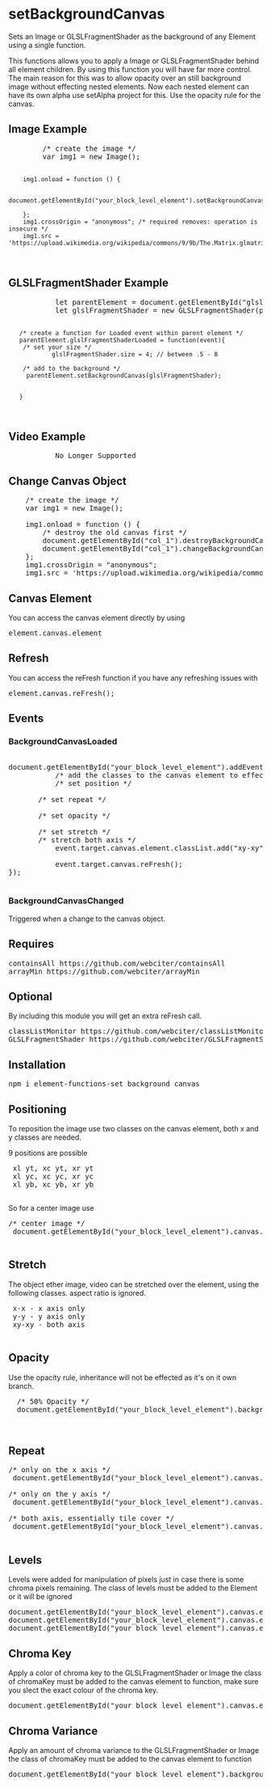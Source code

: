 # setBackgroundCanvas
Sets an Image or GLSLFragmentShader as the background of any Element using a single function.

This functions allows you to apply a Image or GLSLFragmentShader behind all element children. By using this function you will have far more control. The main reason for this was to allow opacity over an still background image without effecting nested elements. 
Now each nested element can have its own alpha use setAlpha project for this. Use the opacity rule for the canvas.

<h2>Image Example</h2>
<pre>
        /* create the image */
        var img1 = new Image();

        img1.onload = function () {
            
            document.getElementById("your_block_level_element").setBackgroundCanvas(img1);

        };
        img1.crossOrigin = "anonymous"; /* required removes: operation is insecure */
        img1.src = 'https://upload.wikimedia.org/wikipedia/commons/9/9b/The.Matrix.glmatrix.2.png';

</pre>

<h2>GLSLFragmentShader Example</h2>
<pre>
           let parentElement = document.getElementById("glslContainer");
           let glslFragmentShader = new GLSLFragmentShader(parentElement, "./shaders/triangle_grid_contouring_v100.glsl.json");
	   
	   /* create a function for Loaded event within parent element */
	   parentElement.glslFragmentShaderLoaded = function(event){
	   	/* set your size */
                glslFragmentShader.size = 4; // between .5 - 8
		
		/* add to the background */
		 parentElement.setBackgroundCanvas(glslFragmentShader);

		
	   }
</pre>

<h2>Video Example</h2>
<pre>
           No Longer Supported
</pre>



<h2>Change Canvas Object</h2>

<pre>
    /* create the image */
    var img1 = new Image();

    img1.onload = function () {
    	/* destroy the old canvas first */
        document.getElementById("col_1").destroyBackgroundCanvas();
        document.getElementById("col_1").changeBackgroundCanvas(img1);
    };
    img1.crossOrigin = "anonymous";
    img1.src = 'https://upload.wikimedia.org/wikipedia/commons/thumb/9/97/The_Earth_seen_from_Apollo_17.jpg/1024px-The_Earth_seen_from_Apollo_17.jpg';
</pre>

<h2>Canvas Element</h2>

You can access the canvas element directly by using 

<pre>element.canvas.element</pre>

<h2>Refresh</h2>

You can access the reFresh function if you have any refreshing issues with

<pre>
element.canvas.reFresh();
</pre>

<h2>Events</h2>
<h3>BackgroundCanvasLoaded</h3>

<pre>

document.getElementById("your_block_level_element").addEventListener("BackgroundCanvasLoaded", function(event){
           /* add the classes to the canvas element to effect the appearance */
           /* set position */
		
	   /* set repeat */
		
	   /* set opacity */
		
	   /* set stretch */
	   /* stretch both axis */
           event.target.canvas.element.classList.add("xy-xy");

           event.target.canvas.reFresh();
});

</pre>

<h3>BackgroundCanvasChanged</h3>

Triggered when a change to the canvas object.

<h2>Requires</h2>

<pre>
containsAll https://github.com/webciter/containsAll
arrayMin https://github.com/webciter/arrayMin
</pre>

<h2>Optional</h2>

By including this module you will get an extra reFresh call.

<pre>
classListMonitor https://github.com/webciter/classListMonitor
GLSLFragmentShader https://github.com/webciter/GLSLFragmentShader#2.0.0
</pre>

<h2>Installation</h2>

<pre>
npm i element-functions-set_background_canvas
</pre>

<h2>Positioning</h2>

To reposition the image use two classes on the canvas element, both x and y classes are needed.

9 positions are possible
 
 <pre>
 xl yt, xc yt, xr yt
 xl yc, xc yc, xr yc
 xl yb, xc yb, xr yb
 </pre>
 
 So for a center image use 
 
<pre>
/* center image */
 document.getElementById("your_block_level_element").canvas.element.classList.add("xc yc");
 
</pre>

 <h2>Stretch</h2>

 The object ether image, video can be stretched over the element, using the following classes. aspect ratio is ignored.

 <pre>
 x-x - x axis only
 y-y - y axis only
 xy-xy - both axis
 </pre>
 
 
 <h2>Opacity</h2>
 
 Use the opacity rule, inheritance will not be effected as it's on it own branch.
 
 <pre>
  /* 50% Opacity */
  document.getElementById("your_block_level_element").backgroundCanvas.opacity = 0.5;

 </pre>

<h2>Repeat</h2>

<pre>
/* only on the x axis */
 document.getElementById("your_block_level_element").canvas.element.classList.add("xx");

/* only on the y axis */
 document.getElementById("your_block_level_element").canvas.element.classList.add("yy");

/* both axis, essentially tile cover */
 document.getElementById("your_block_level_element").canvas.element.classList.add("xx yy");

</pre>

<h2>Levels</h2>

Levels were added for manipulation of pixels just in case there is some chroma pixels remaining.
The class of levels must be added to the Element or it will be ignored

<pre>
document.getElementById("your_block_level_element").canvas.element.levels.red = 1; /* 0.0 - 2.0 */
document.getElementById("your_block_level_element").canvas.element.levels.green = 1; /* 0.0 - 2.0 */
document.getElementById("your_block_level_element").canvas.element.levels.blue = 1; /* 0.0 - 2.0 */
</pre>


<h2>Chroma Key</h2>

Apply a color of chroma key to the GLSLFragmentShader or Image the class of chromaKey must be added to the canvas element to function, make sure you slect the exact colour of the chroma key.

<pre>
document.getElementById("your_block_level_element").canvas.element.chromaKey = {red: 0, green: 255, blue:0};
</pre>

<h2>Chroma Variance</h2>

Apply an amount of chroma variance to the GLSLFragmentShader or Image the class of chromaKey must be added to the canvas element to function

<pre>
document.getElementById("your_block_level_element").backgroundCanvas.chromaVariance = 300;
</pre>




 
